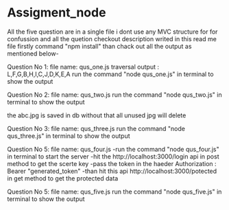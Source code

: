 # Assigment_node
All the five question are in a single file i dont use any MVC structure for for confussion and all the quetion checkout description writed in this read me file firstly command "npm install" than chack out all the output as mentioned below-




Question No 1: 
file name: qus_one.js
traversal output :  L,F,G,B,H,I,C,J,D,K,E,A
run the command "node qus_one.js" in terminal to show the output

Question No 2: 
file name: qus_two.js
run the command "node qus_two.js" in terminal to show the output

the abc.jpg is saved in db without that all unused jpg will delete



Question No 3: 
file name: qus_three.js
run the command "node qus_three.js" in terminal to show the output


Question No 5: 
file name: qus_four.js
 -run the command "node qus_four.js" in terminal to start the server
 -hit the http://localhost:3000/login api in post method to get the scerte key
 -pass the token in the haeder Authorization : Bearer "generated_token"
 -than hit this api http://localhost:3000/potected in get method to get the protected data

Question No 5: 
file name: qus_five.js
run the command "node qus_five.js" in terminal to show the output